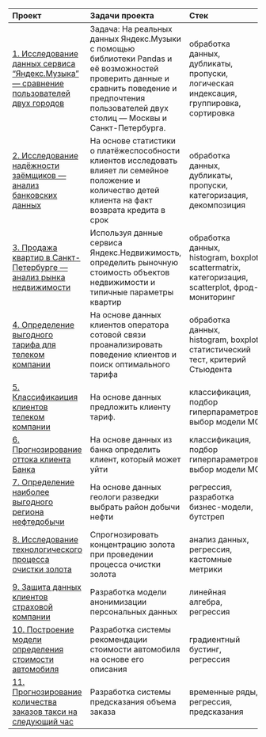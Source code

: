  | Проект | Задачи проекта | Стек |
| :-----------| :----------- | :----------- |
| [1. Исследование данных сервиса “Яндекс.Музыка” — сравнение пользователей двух городов](https://github.com/danilaekimov/YandexPracticum/tree/main/01%20Исследование%20данных%20Яндекс.Музыка) | Задача: На реальных данных Яндекс.Музыки c помощью библиотеки Pandas и её возможностей проверить данные и сравнить поведение и предпочтения пользователей двух столиц — Москвы и Санкт-Петербурга. | обработка данных, дубликаты, пропуски, логическая индексация, группировка, сортировка |
| [2. Исследование надёжности заёмщиков — анализ банковских данных](https://github.com/danilaekimov/YandexPracticum/tree/main/02%20Анализ%20банковских%20данных) | На основе статистики о платёжеспособности клиентов исследовать влияет ли семейное положение и количество детей клиента на факт возврата кредита в срок | обработка данных, дубликаты, пропуски, категоризация, декомпозиция |
| [3. Продажа квартир в Санкт-Петербурге — анализ рынка недвижимости](https://github.com/danilaekimov/YandexPracticum/tree/main/03%20Анализ%20рынка%20недвижимости) | Используя данные сервиса Яндекс.Недвижимость, определить рыночную стоимость объектов недвижимости и типичные параметры квартир | обработка данных, histogram, boxplot, scattermatrix, категоризация, scatterplot,  фрод-мониторинг |
| [4. Определение выгодного тарифа для телеком компании](https://github.com/danilaekimov/YandexPracticum/tree/main/04%20Определение%20тарифа) | На основе данных клиентов оператора сотовой связи проанализировать поведение клиентов и поиск оптимального тарифа | обработка данных, histogram, boxplot, статистический тест, критерий Стьюдента |
| [5. Классификаиция клиентов телеком компании](https://github.com/danilaekimov/YandexPracticum/tree/main/06%20Рекомендация%20тарифов) | На основе данных предложить клиенту тариф. | классификация, подбор гиперпараметров, выбор модели МО |
| [6. Прогнозирование оттока клиента Банка](https://github.com/danilaekimov/YandexPracticum/tree/main/07%20Отток%20клиентов) | На основе данных из банка определить клиент, который может уйти | классификация, подбор гиперпараметров, выбор модели МО |
| [7. Определение наиболее выгодного региона нефтедобычи](https://github.com/danilaekimov/YandexPracticum/tree/main/08%20Выбор%20локации%20для%20скважины) | На основе данных геологи разведки выбрать район добычи нефти | регрессия, разработка бизнес-модели, бутстреп |
| [8. Исследование технологического процесса очистки золота](https://github.com/danilaekimov/YandexPracticum/tree/main/09%20Модель%20восстановления%20золота) | Спрогнозировать концентрацию золота при проведении процесса очистки золота | анализ данных, регрессия, кастомные метрики |
| [9. Защита данных клиентов страховой компании](https://github.com/danilaekimov/YandexPracticum/tree/main/10%20Защита%20персональных%20данных) | Разработка модели анонимизации персональных данных | линейная алгебра, регрессия |
| [10. Построение модели определения стоимости автомобиля](https://github.com/danilaekimov/YandexPracticum/tree/main/11%20Определение%20стоимости%20автомобилей) | Разработка системы рекомендации стоимости автомобиля на основе его описания | градиентный бустинг, регрессия |
| [11. Прогнозирование количества заказов такси на следующий час](https://github.com/danilaekimov/YandexPracticum/tree/main/12%20Прогнозирование%20количества%20заказов%20такси) | Разработка системы предсказания объема заказа | временные ряды, регрессия, предсказания |
